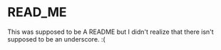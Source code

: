 # READ_ME #
This was supposed to be A README but I didn't realize that there isn't supposed to be an underscore.
:(
